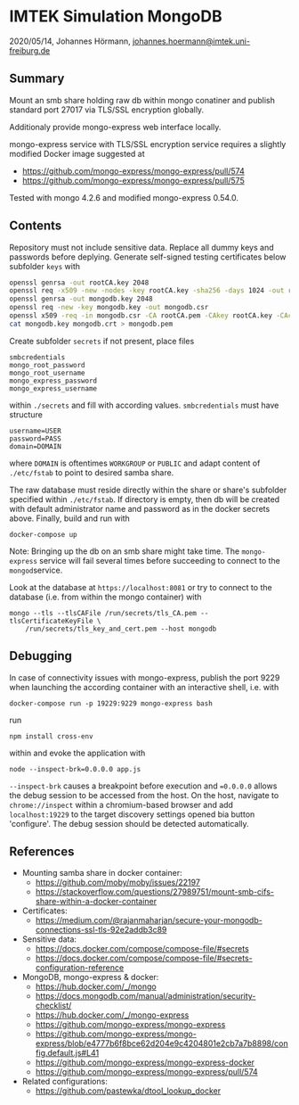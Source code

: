 # IMTEK Simulation MongoDB

2020/05/14, Johannes Hörmann, johannes.hoermann@imtek.uni-freiburg.de

## Summary

Mount an smb share holding raw db within mongo conatiner and publish
standard port 27017 via TLS/SSL encryption globally.

Additionaly provide mongo-express web interface locally.

mongo-express service with TLS/SSL encryption service requires a slightly 
modified Docker image suggested at

* https://github.com/mongo-express/mongo-express/pull/574
* https://github.com/mongo-express/mongo-express/pull/575

Tested with mongo 4.2.6 and modified mongo-express 0.54.0.

## Contents

Repository must not include sensitive data. Replace all dummy keys and
passwords before deplying. Generate self-signed testing certificates below
subfolder `keys` with

```bash
openssl genrsa -out rootCA.key 2048
openssl req -x509 -new -nodes -key rootCA.key -sha256 -days 1024 -out rootCA.pem
openssl genrsa -out mongodb.key 2048
openssl req -new -key mongodb.key -out mongodb.csr
openssl x509 -req -in mongodb.csr -CA rootCA.pem -CAkey rootCA.key -CAcreateserial -out mongodb.crt -days 500 -sha256
cat mongodb.key mongodb.crt > mongodb.pem 
```

Create subfolder `secrets` if not present, place files

    smbcredentials
    mongo_root_password
    mongo_root_username
    mongo_express_password
    mongo_express_username

within `./secrets` and fill with according values. `smbcredentials`
must have structure 

    username=USER
    password=PASS
    domain=DOMAIN

where `DOMAIN` is oftentimes `WORKGROUP` or `PUBLIC` and adapt
content of `./etc/fstab` to point to desired samba share.

The raw database must reside directly within the share or share's
subfolder specified within `./etc/fstab`. If directory is empty,
then db will be created with default administrator name and password
as in the docker secrets above. Finally, build and run with

    docker-compose up

Note: Bringing up the db on an smb share might take time. The
`mongo-express` service will fail several times before succeeding to
connect to the `mongod`service.

Look at the database at `https://localhost:8081` or try to connect to the database
(i.e. from within the mongo container) with

    mongo --tls --tlsCAFile /run/secrets/tls_CA.pem --tlsCertificateKeyFile \
        /run/secrets/tls_key_and_cert.pem --host mongodb


## Debugging

In case of connectivity issues with mongo-express, publish the port 9229 when 
launching the according container with an interactive shell, i.e. with

    docker-compose run -p 19229:9229 mongo-express bash

run

    npm install cross-env

within and evoke the application with 

    node --inspect-brk=0.0.0.0 app.js

`--inspect-brk` causes a breakpoint before execution and `=0.0.0.0` allows the
debug session to be accessed from the host. On the host, navigate to 
`chrome://inspect` within a chromium-based browser and add `localhost:19229` 
to the target discovery settings opened bia button 'configure'.
The debug session should be detected automatically.

## References

- Mounting samba share in docker container:
  - https://github.com/moby/moby/issues/22197
  - https://stackoverflow.com/questions/27989751/mount-smb-cifs-share-within-a-docker-container
- Certificates:
  - https://medium.com/@rajanmaharjan/secure-your-mongodb-connections-ssl-tls-92e2addb3c89
- Sensitive data:
  - https://docs.docker.com/compose/compose-file/#secrets
  - https://docs.docker.com/compose/compose-file/#secrets-configuration-reference
- MongoDB, mongo-express & docker:
  - https://hub.docker.com/_/mongo
  - https://docs.mongodb.com/manual/administration/security-checklist/
  - https://hub.docker.com/_/mongo-express
  - https://github.com/mongo-express/mongo-express
  - https://github.com/mongo-express/mongo-express/blob/e4777b6f8bce62d204e9c4204801e2cb7a7b8898/config.default.js#L41
  - https://github.com/mongo-express/mongo-express-docker
  - https://github.com/mongo-express/mongo-express/pull/574
- Related configurations:
  - https://github.com/pastewka/dtool_lookup_docker